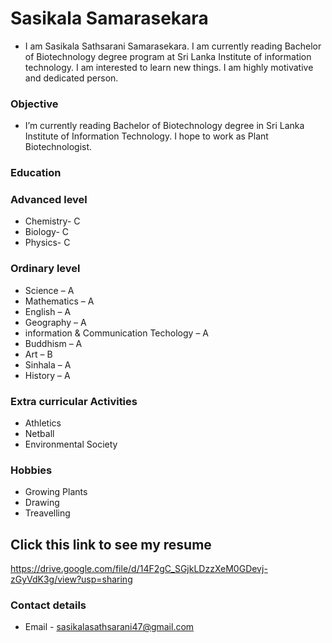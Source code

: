 # Sasikala Samarasekara
- I am Sasikala Sathsarani Samarasekara. I am currently reading Bachelor of Biotechnology degree program at Sri Lanka Institute of information technology. I am interested to learn new things. I am highly motivative and dedicated person.

### Objective 
- I’m currently reading Bachelor of Biotechnology degree in Sri Lanka 
Institute of Information Technology. I hope to work as Plant 
Biotechnologist.

### Education

### Advanced level
- Chemistry- C
- Biology- C
- Physics- C

### Ordinary level
- Science – A
- Mathematics – A
- English – A
- Geography – A
- information & Communication Techology – A
- Buddhism – A
- Art – B
- Sinhala – A
- History – A

### Extra curricular Activities
- Athletics
- Netball
- Environmental Society

### Hobbies
- Growing Plants
- Drawing
- Treavelling

## Click this link to see my resume
https://drive.google.com/file/d/14F2gC_SGjkLDzzXeM0GDevj-zGyVdK3g/view?usp=sharing 
### Contact details
- Email - sasikalasathsarani47@gmail.com

